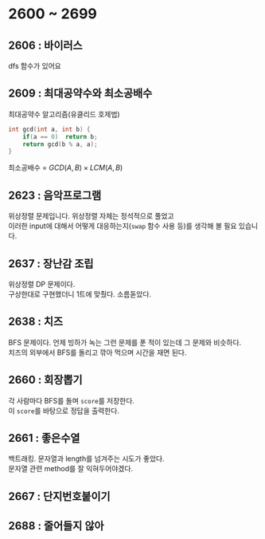 # 2600 ~ 2699


## 2606 : 바이러스
dfs 함수가 있어요

## 2609 : 최대공약수와 최소공배수
최대공약수 알고리즘(유클리드 호제법)
```cpp
int gcd(int a, int b) {
    if(a == 0)  return b;
    return gcd(b % a, a);
}
```
최소공배수 = $GCD(A, B) \times LCM(A, B)$

## 2623 : 음악프로그램
위상정렬 문제입니다. 위상정렬 자체는 정석적으로 풀었고  
이러한 input에 대해서 어떻게 대응하는지(`swap` 함수 사용 등)를 생각해 볼 필요 있습니다.

## 2637 : 장난감 조립
위상정렬 DP 문제이다.  
구상한대로 구현했더니 1트에 맞췄다. 소름돋았다.

## 2638 : 치즈
BFS 문제이다. 언제 빙하가 녹는 그런 문제를 푼 적이 있는데 그 문제와 비슷하다.  
치즈의 외부에서 BFS를 돌리고 깎아 먹으며 시간을 재면 된다.

## 2660 : 회장뽑기
각 사람마다 BFS를 돌며 `score`를 저장한다.  
이 `score`를 바탕으로 정답을 출력한다.

## 2661 : 좋은수열
백트래킹. 문자열과 length를 넘겨주는 시도가 좋았다.  
문자열 관련 method를 잘 익혀두어야겠다.

## 2667 : 단지번호붙이기

## 2688 : 줄어들지 않아
